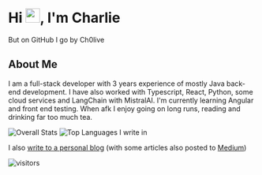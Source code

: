 # Hi <img src="https://github.com/TheDudeThatCode/TheDudeThatCode/blob/master/Assets/Hi.gif" width="29">, I'm Charlie
But on GitHub I go by Ch0live

<h2> About Me </h2>

I am a full-stack developer with 3 years experience of mostly Java back-end development. 
I have also worked with Typescript, React, Python, some cloud services and LangChain with MistralAI. 
I'm currently learning Angular and front end testing. 
When afk I enjoy going on long runs, reading and drinking far too much tea. 

![Overall Stats](https://github-readme-stats.vercel.app/api?username=ch0live&count_private=true&show_icons=true&hide=contribs)
![Top Languages I write in](https://github-readme-stats.vercel.app/api/top-langs/?username=ch0live&layout=compact)

I also <a href="https://ch0live.github.io/home">write to a personal blog</a> (with some articles also posted to <a href="https://medium.com/@ch0live">Medium</a>)

![visitors](https://visitor-badge.laobi.icu/badge?page_id=Ch0live/Ch0live)
